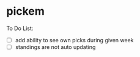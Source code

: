 # pickem

To Do List:
- [ ] add ability to see own picks during given week
- [ ] standings are not auto updating
